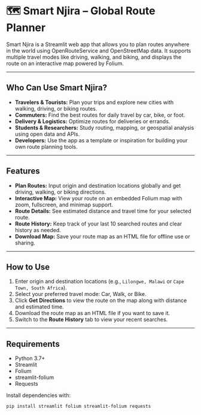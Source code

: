 # 🗺️ Smart Njira – Global Route Planner

Smart Njira is a Streamlit web app that allows you to plan routes anywhere in the world using OpenRouteService and OpenStreetMap data. It supports multiple travel modes like driving, walking, and biking, and displays the route on an interactive map powered by Folium.

---

## Who Can Use Smart Njira?

- **Travelers & Tourists:** Plan your trips and explore new cities with walking, driving, or biking routes.
- **Commuters:** Find the best routes for daily travel by car, bike, or foot.
- **Delivery & Logistics:** Optimize routes for deliveries or errands.
- **Students & Researchers:** Study routing, mapping, or geospatial analysis using open data and APIs.
- **Developers:** Use the app as a template or inspiration for building your own route planning tools.

---

## Features

- **Plan Routes:** Input origin and destination locations globally and get driving, walking, or biking directions.
- **Interactive Map:** View your route on an embedded Folium map with zoom, fullscreen, and minimap support.
- **Route Details:** See estimated distance and travel time for your selected route.
- **Route History:** Keep track of your last 10 searched routes and clear history as needed.
- **Download Map:** Save your route map as an HTML file for offline use or sharing.

---

## How to Use

1. Enter origin and destination locations (e.g., `Lilongwe, Malawi` or `Cape Town, South Africa`).
2. Select your preferred travel mode: Car, Walk, or Bike.
3. Click **Get Directions** to view the route on the map along with distance and estimated time.
4. Download the route map as an HTML file if you want to save it.
5. Switch to the **Route History** tab to view your recent searches.

---

## Requirements

- Python 3.7+
- Streamlit
- Folium
- streamlit-folium
- Requests

Install dependencies with:

```bash
pip install streamlit folium streamlit-folium requests
